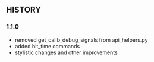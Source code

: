 ## HISTORY

### 1.1.0

- removed get\_calib\_debug\_signals from api_helpers.py 
- added bit_time commands
- stylistic changes and other improvements